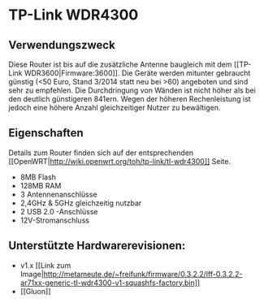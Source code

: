 # TP-Link WDR4300

## Verwendungszweck

Diese Router ist bis auf die zusätzliche Antenne baugleich mit dem  [[TP-Link WDR3600|Firmware:3600]]. Die Geräte werden mitunter gebraucht günstig (<50 Euro, Stand 3/2014 statt neu bei >60) angeboten und sind sehr zu empfehlen.
Die Durchdringung von Wänden ist nicht höher als bei den deutlich günstigeren 841ern. Wegen der höheren Rechenleistung ist jedoch eine höhere Anzahl gleichzeitiger Nutzer zu bewältigen.

## Eigenschaften

Details zum Router finden sich auf der entsprechenden [[OpenWRT|http://wiki.openwrt.org/toh/tp-link/tl-wdr4300]] Seite.

* 8MB Flash
* 128MB RAM
* 3 Antennenanschlüsse
* 2,4GHz & 5GHz gleichzeitig nutzbar
* 2 USB 2.0 -Anschlüsse
* 12V-Stromanschluss

## Unterstützte Hardwarerevisionen:

* v1.x [[Link zum Image|http://metameute.de/~freifunk/firmware/0.3.2.2/lff-0.3.2.2-ar71xx-generic-tl-wdr4300-v1-squashfs-factory.bin]]
* [[Gluon]] 